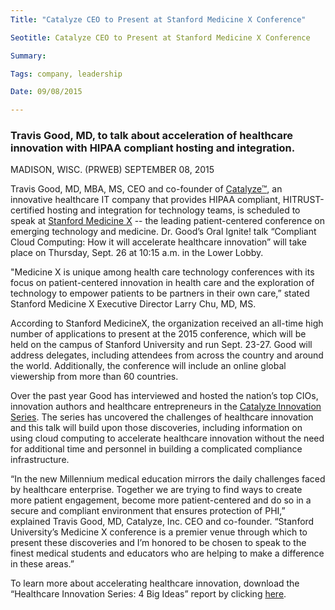 ```yaml
---
Title: "Catalyze CEO to Present at Stanford Medicine X Conference"

Seotitle: Catalyze CEO to Present at Stanford Medicine X Conference

Summary:

Tags: company, leadership

Date: 09/08/2015

---
```

### Travis Good, MD, to talk about acceleration of healthcare innovation with HIPAA compliant hosting and integration.

MADISON, WISC. (PRWEB) SEPTEMBER 08, 2015

Travis Good, MD, MBA, MS, CEO and co-founder of [Catalyze™](https://catalyze.io), an innovative healthcare IT company that provides HIPAA compliant, HITRUST-certified hosting and integration for technology teams, is scheduled to speak at [Stanford Medicine X](http://medicinex.stanford.edu/2015-glance/) -- the leading patient-centered conference on emerging technology and medicine. Dr. Good’s Oral Ignite! talk “Compliant Cloud Computing: How it will accelerate healthcare innovation” will take place on Thursday, Sept. 26 at 10:15 a.m. in the Lower Lobby.

"Medicine X is unique among health care technology conferences with its focus on patient-centered innovation in health care and the exploration of technology to empower patients to be partners in their own care,” stated Stanford Medicine X Executive Director Larry Chu, MD, MS.

According to Stanford MedicineX, the organization received an all-time high number of applications to present at the 2015 conference, which will be held on the campus of Stanford University and run Sept. 23-27. Good will address delegates, including attendees from across the country and around the world. Additionally, the conference will include an online global viewership from more than 60 countries.

Over the past year Good has interviewed and hosted the nation’s top CIOs, innovation authors and healthcare entrepreneurs in the [Catalyze Innovation Series](https://catalyze.io/innovation). The series has uncovered the challenges of healthcare innovation and this talk will build upon those discoveries, including information on using cloud computing to accelerate healthcare innovation without the need for additional time and personnel in building a complicated compliance infrastructure.

“In the new Millennium medical education mirrors the daily challenges faced by healthcare enterprise. Together we are trying to find ways to create more patient engagement, become more patient-centered and do so in a secure and compliant environment that ensures protection of PHI,” explained Travis Good, MD, Catalyze, Inc. CEO and co-founder. “Stanford University’s Medicine X conference is a premier venue through which to present these discoveries and I’m honored to be chosen to speak to the finest medical students and educators who are helping to make a difference in these areas.”

To learn more about accelerating healthcare innovation, download the “Healthcare Innovation Series: 4 Big Ideas” report by clicking [here](https://catalyze.io/innovation/2015).
